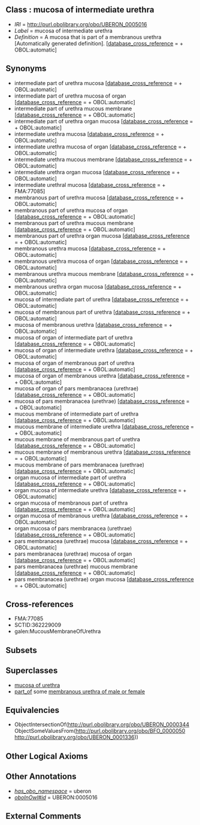 
## Class : mucosa of intermediate urethra

 * *IRI* = http://purl.obolibrary.org/obo/UBERON_0005016
 * *Label* = mucosa of intermediate urethra
 * *Definition* = A mucosa that is part of a membranous urethra [Automatically generated definition]. [[database_cross_reference](../../ef/oboInOwl#hasDbXref.md) =  + OBOL:automatic]

## Synonyms

 * intermediate part of urethra mucosa [[database_cross_reference](../../ef/oboInOwl#hasDbXref.md) =  + OBOL:automatic]
 * intermediate part of urethra mucosa of organ [[database_cross_reference](../../ef/oboInOwl#hasDbXref.md) =  + OBOL:automatic]
 * intermediate part of urethra mucous membrane [[database_cross_reference](../../ef/oboInOwl#hasDbXref.md) =  + OBOL:automatic]
 * intermediate part of urethra organ mucosa [[database_cross_reference](../../ef/oboInOwl#hasDbXref.md) =  + OBOL:automatic]
 * intermediate urethra mucosa [[database_cross_reference](../../ef/oboInOwl#hasDbXref.md) =  + OBOL:automatic]
 * intermediate urethra mucosa of organ [[database_cross_reference](../../ef/oboInOwl#hasDbXref.md) =  + OBOL:automatic]
 * intermediate urethra mucous membrane [[database_cross_reference](../../ef/oboInOwl#hasDbXref.md) =  + OBOL:automatic]
 * intermediate urethra organ mucosa [[database_cross_reference](../../ef/oboInOwl#hasDbXref.md) =  + OBOL:automatic]
 * intermediate urethral mucosa [[database_cross_reference](../../ef/oboInOwl#hasDbXref.md) =  + FMA:77085]
 * membranous part of urethra mucosa [[database_cross_reference](../../ef/oboInOwl#hasDbXref.md) =  + OBOL:automatic]
 * membranous part of urethra mucosa of organ [[database_cross_reference](../../ef/oboInOwl#hasDbXref.md) =  + OBOL:automatic]
 * membranous part of urethra mucous membrane [[database_cross_reference](../../ef/oboInOwl#hasDbXref.md) =  + OBOL:automatic]
 * membranous part of urethra organ mucosa [[database_cross_reference](../../ef/oboInOwl#hasDbXref.md) =  + OBOL:automatic]
 * membranous urethra mucosa [[database_cross_reference](../../ef/oboInOwl#hasDbXref.md) =  + OBOL:automatic]
 * membranous urethra mucosa of organ [[database_cross_reference](../../ef/oboInOwl#hasDbXref.md) =  + OBOL:automatic]
 * membranous urethra mucous membrane [[database_cross_reference](../../ef/oboInOwl#hasDbXref.md) =  + OBOL:automatic]
 * membranous urethra organ mucosa [[database_cross_reference](../../ef/oboInOwl#hasDbXref.md) =  + OBOL:automatic]
 * mucosa of intermediate part of urethra [[database_cross_reference](../../ef/oboInOwl#hasDbXref.md) =  + OBOL:automatic]
 * mucosa of membranous part of urethra [[database_cross_reference](../../ef/oboInOwl#hasDbXref.md) =  + OBOL:automatic]
 * mucosa of membranous urethra [[database_cross_reference](../../ef/oboInOwl#hasDbXref.md) =  + OBOL:automatic]
 * mucosa of organ of intermediate part of urethra [[database_cross_reference](../../ef/oboInOwl#hasDbXref.md) =  + OBOL:automatic]
 * mucosa of organ of intermediate urethra [[database_cross_reference](../../ef/oboInOwl#hasDbXref.md) =  + OBOL:automatic]
 * mucosa of organ of membranous part of urethra [[database_cross_reference](../../ef/oboInOwl#hasDbXref.md) =  + OBOL:automatic]
 * mucosa of organ of membranous urethra [[database_cross_reference](../../ef/oboInOwl#hasDbXref.md) =  + OBOL:automatic]
 * mucosa of organ of pars membranacea (urethrae) [[database_cross_reference](../../ef/oboInOwl#hasDbXref.md) =  + OBOL:automatic]
 * mucosa of pars membranacea (urethrae) [[database_cross_reference](../../ef/oboInOwl#hasDbXref.md) =  + OBOL:automatic]
 * mucous membrane of intermediate part of urethra [[database_cross_reference](../../ef/oboInOwl#hasDbXref.md) =  + OBOL:automatic]
 * mucous membrane of intermediate urethra [[database_cross_reference](../../ef/oboInOwl#hasDbXref.md) =  + OBOL:automatic]
 * mucous membrane of membranous part of urethra [[database_cross_reference](../../ef/oboInOwl#hasDbXref.md) =  + OBOL:automatic]
 * mucous membrane of membranous urethra [[database_cross_reference](../../ef/oboInOwl#hasDbXref.md) =  + OBOL:automatic]
 * mucous membrane of pars membranacea (urethrae) [[database_cross_reference](../../ef/oboInOwl#hasDbXref.md) =  + OBOL:automatic]
 * organ mucosa of intermediate part of urethra [[database_cross_reference](../../ef/oboInOwl#hasDbXref.md) =  + OBOL:automatic]
 * organ mucosa of intermediate urethra [[database_cross_reference](../../ef/oboInOwl#hasDbXref.md) =  + OBOL:automatic]
 * organ mucosa of membranous part of urethra [[database_cross_reference](../../ef/oboInOwl#hasDbXref.md) =  + OBOL:automatic]
 * organ mucosa of membranous urethra [[database_cross_reference](../../ef/oboInOwl#hasDbXref.md) =  + OBOL:automatic]
 * organ mucosa of pars membranacea (urethrae) [[database_cross_reference](../../ef/oboInOwl#hasDbXref.md) =  + OBOL:automatic]
 * pars membranacea (urethrae) mucosa [[database_cross_reference](../../ef/oboInOwl#hasDbXref.md) =  + OBOL:automatic]
 * pars membranacea (urethrae) mucosa of organ [[database_cross_reference](../../ef/oboInOwl#hasDbXref.md) =  + OBOL:automatic]
 * pars membranacea (urethrae) mucous membrane [[database_cross_reference](../../ef/oboInOwl#hasDbXref.md) =  + OBOL:automatic]
 * pars membranacea (urethrae) organ mucosa [[database_cross_reference](../../ef/oboInOwl#hasDbXref.md) =  + OBOL:automatic]

## Cross-references

 * FMA:77085
 * SCTID:362229009
 * galen:MucousMembraneOfUrethra

## Subsets


## Superclasses

 * [mucosa of urethra](../../UBERON/99/UBERON_0012299.md)
 * [part_of](../../BFO/50/BFO_0000050.md) some [membranous urethra of male or female](../../UBERON/36/UBERON_0001336.md)

## Equivalencies

 * ObjectIntersectionOf(<http://purl.obolibrary.org/obo/UBERON_0000344> ObjectSomeValuesFrom(<http://purl.obolibrary.org/obo/BFO_0000050> <http://purl.obolibrary.org/obo/UBERON_0001336>))

## Other Logical Axioms


## Other Annotations

 * *[has_obo_namespace](../../ce/oboInOwl#hasOBONamespace.md)* = uberon
 * *[oboInOwl#id](../../id/oboInOwl#id.md)* = UBERON:0005016

## External Comments

